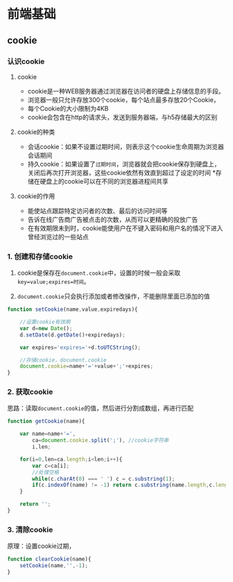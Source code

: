 # 前端基础

## cookie

### 认识cookie

1. cookie

    * cookie是一种WEB服务器通过浏览器在访问者的硬盘上存储信息的手段。
    * 浏览器一般只允许存放300个cookie，每个站点最多存放20个Cookie，
    * 每个Cookie的大小限制为4KB
    * cookie会包含在http的请求头，发送到服务器端，与h5存储最大的区别

2. cookie的种类

    * 会话cookie：如果不设置过期时间，则表示这个cookie生命周期为浏览器会话期间
    * 持久cookie：如果设置了`过期时间`，浏览器就会把cookie保存到硬盘上，关闭后再次打开浏览器，这些cookie依然有效直到超过了设定的时间
    *存储在硬盘上的cookie可以在不同的浏览器进程间共享

3. cookie的作用

    * 能使站点跟踪特定访问者的次数、最后的访问时间等
    * 告诉在线广告商广告被点击的次数，从而可以更精确的投放广告
    * 在有效期限未到时，cookie能使用户在不键入密码和用户名的情况下进入曾经浏览过的一些站点


### 1. 创建和存储cookie

1. cookie是保存在`document.cookie`中，设置的时候一般会采取`key=value;expires=时间`。

2. `document.cookie`只会执行添加或者修改操作，不能删除里面已添加的值

```javascript
function setCookie(name,value,expiredays){

    //设置cookie有效期
    var d=new Date();
    d.setDate(d.getDate()+expiredays);

    var expires='expires='+d.toUTCString();

    //存储cookie，document.cookie
    document.cookie=name+'='+value+';'+expires;
}
```
### 2. 获取cookie

思路：读取`document.cookie`的值，然后进行分割成数组，再进行匹配

```javascript
function getCookie(name){

    var name=name+'=',
        ca=document.cookie.split(';'), //cookie字符串
        i,len;

    for(i=0,len=ca.length;i<len;i++){
        var c=ca[i];
        //处理空格
        while(c.charAt(0) === ' ') c = c.substring(1);
        if(c.indexOf(name) != -1) return c.substring(name.length,c.length);
    }

    return '';
}
```

### 3. 清除cookie

原理：设置cookie过期，

```javascript
function clearCookie(name){
    setCookie(name,'',-1);
}
```
